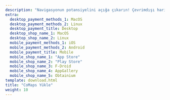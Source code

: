 ```yaml
---
description: "Navigasyonun potansiyelini açığa çıkarın! Çevrimdışı haritaları, gizlilik odaklı özellikleri ve topluluk odaklı bir uygulamayı keşfedin"
extra:
  desktop_payment_methods_1: MacOS
  desktop_payment_methods_2: Linux
  desktop_payment_title: Desktop
  desktop_shop_name_1: MacOS
  desktop_shop_name_2: Linux
  mobile_payment_methods_1: iOS
  mobile_payment_methods_2: Android
  mobile_payment_title: Mobile
  mobile_shop_name_1: "App Store"
  mobile_shop_name_2: "Play Store"
  mobile_shop_name_3: F-Droid
  mobile_shop_name_4: AppGallery
  mobile_shop_name_5: Obtainium
template: download.html
title: "CoMaps Yükle"
weight: 10
---
```

